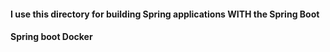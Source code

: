 #### I use this directory for building Spring applications WITH the Spring Boot

#### Spring boot Docker
